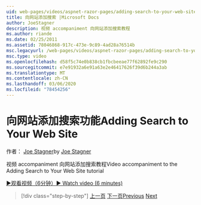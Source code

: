 ```yaml
---
uid: web-pages/videos/aspnet-razor-pages/adding-search-to-your-web-site
title: 向网站添加搜索 |Microsoft Docs
author: JoeStagner
description: 视频 accompaniment 向网站添加搜索教程
ms.author: riande
ms.date: 02/25/2011
ms.assetid: 78046868-917c-473e-9c89-4ad28a76514b
msc.legacyurl: /web-pages/videos/aspnet-razor-pages/adding-search-to-your-web-site
msc.type: video
ms.openlocfilehash: d58f5c74e0b838cb1fbcbeeae77f62892fe9c290
ms.sourcegitcommit: e7e91932a6e91a63e2e46417626f39d6b244a3ab
ms.translationtype: MT
ms.contentlocale: zh-CN
ms.lasthandoff: 03/06/2020
ms.locfileid: "78454256"
---
```

# <a name="adding-search-to-your-web-site"></a><span data-ttu-id="88148-103">向网站添加搜索功能</span><span class="sxs-lookup"><span data-stu-id="88148-103">Adding Search to Your Web Site</span></span>

<span data-ttu-id="88148-104">作者： [Joe Stagner](https://github.com/JoeStagner)</span><span class="sxs-lookup"><span data-stu-id="88148-104">by [Joe Stagner](https://github.com/JoeStagner)</span></span>

<span data-ttu-id="88148-105">视频 accompaniment 向网站添加搜索教程</span><span class="sxs-lookup"><span data-stu-id="88148-105">Video accompaniment to the Adding Search to Your Web Site tutorial</span></span>

[<span data-ttu-id="88148-106">&#9654;观看视频（6分钟）</span><span class="sxs-lookup"><span data-stu-id="88148-106">&#9654; Watch video (6 minutes)</span></span>](https://channel9.msdn.com/Blogs/ASP-NET-Site-Videos/adding-search-to-your-web-site)

> [!div class="step-by-step"]
> <span data-ttu-id="88148-107">[上一页](adding-email-to-your-web-site.md)
> [下一页](adding-social-networking-to-your-website.md)</span><span class="sxs-lookup"><span data-stu-id="88148-107">[Previous](adding-email-to-your-web-site.md)
[Next](adding-social-networking-to-your-website.md)</span></span>
